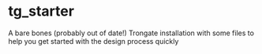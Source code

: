 # tg_starter
A bare bones (probably out of date!) Trongate installation with some files to help you get started with the design process quickly
